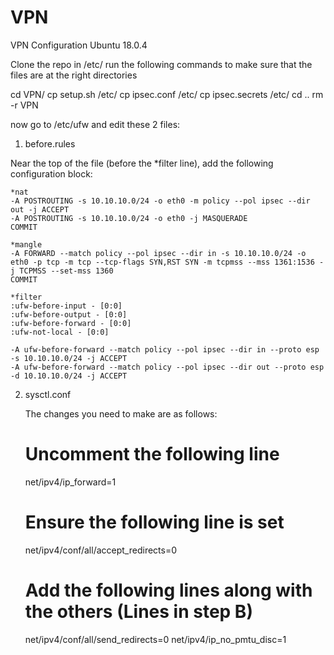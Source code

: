 # VPN
VPN Configuration Ubuntu 18.0.4


Clone the repo in /etc/
run the following commands to make sure that the files are at the right directories

cd VPN/
cp setup.sh /etc/
cp ipsec.conf /etc/
cp ipsec.secrets /etc/
cd ..
rm -r VPN

now go to /etc/ufw and edit these 2 files:

1. before.rules

  Near the top of the file (before the *filter line), add the following configuration block:
  
    *nat
    -A POSTROUTING -s 10.10.10.0/24 -o eth0 -m policy --pol ipsec --dir out -j ACCEPT 
    -A POSTROUTING -s 10.10.10.0/24 -o eth0 -j MASQUERADE
    COMMIT

    *mangle
    -A FORWARD --match policy --pol ipsec --dir in -s 10.10.10.0/24 -o eth0 -p tcp -m tcp --tcp-flags SYN,RST SYN -m tcpmss --mss 1361:1536 -j TCPMSS --set-mss 1360
    COMMIT

    *filter
    :ufw-before-input - [0:0]
    :ufw-before-output - [0:0]
    :ufw-before-forward - [0:0]
    :ufw-not-local - [0:0]
    
    -A ufw-before-forward --match policy --pol ipsec --dir in --proto esp -s 10.10.10.0/24 -j ACCEPT
    -A ufw-before-forward --match policy --pol ipsec --dir out --proto esp -d 10.10.10.0/24 -j ACCEPT
 
 2. sysctl.conf
 
    The changes you need to make are as follows:
    
      # Uncomment the following line
      net/ipv4/ip_forward=1

      # Ensure the following line is set
      net/ipv4/conf/all/accept_redirects=0

      # Add the following lines along with the others (Lines in step B)
      net/ipv4/conf/all/send_redirects=0
      net/ipv4/ip_no_pmtu_disc=1
